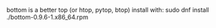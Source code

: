 bottom is a better top (or htop, pytop, btop)
install with:
sudo dnf install ./bottom-0.9.6-1.x86_64.rpm
